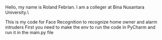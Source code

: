 Hello, my name is Roland Febrian. I am a colleger at Bina Nusantara University.\

This is my code for Face Recognition to recognize home owner and alarm intruders
First you need to make the env to run the code in PyCharm and run it in the main.py file
